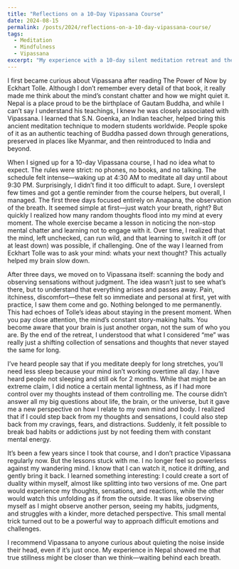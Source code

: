 ```yaml
---
title: "Reflections on a 10-Day Vipassana Course"
date: 2024-08-15
permalink: /posts/2024/reflections-on-a-10-day-vipassana-course/
tags:
  - Meditation
  - Mindfulness
  - Vipassana
excerpt: "My experience with a 10-day silent meditation retreat and the lessons it taught me about the mind."
---
```


I first became curious about Vipassana after reading The Power of Now by Eckhart Tolle. Although I don’t remember every detail of that book, it really made me think about the mind’s constant chatter and how we might quiet it. Nepal is a place proud to be the birthplace of Gautam Buddha, and while I can’t say I understand his teachings, I knew he was closely associated with Vipassana. I learned that S.N. Goenka, an Indian teacher, helped bring this ancient meditation technique to modern students worldwide. People spoke of it as an authentic teaching of Buddha passed down through generations, preserved in places like Myanmar, and then reintroduced to India and beyond.

When I signed up for a 10-day Vipassana course, I had no idea what to expect. The rules were strict: no phones, no books, and no talking. The schedule felt intense—waking up at 4:30 AM to meditate all day until about 9:30 PM. Surprisingly, I didn’t find it too difficult to adapt. Sure, I overslept few times and got a gentle reminder from the course helpers, but overall, I managed. The first three days focused entirely on Anapana, the observation of the breath. It seemed simple at first—just watch your breath, right? But quickly I realized how many random thoughts flood into my mind at every moment. The whole exercise became a lesson in noticing the non-stop mental chatter and learning not to engage with it. Over time, I realized that the mind, left unchecked, can run wild, and that learning to switch it off (or at least down) was possible, if challenging. One of the way I learned from Eckhart Tolle was to ask your mind: whats your next thought? This actually helped my brain slow down.

After three days, we moved on to Vipassana itself: scanning the body and observing sensations without judgment. The idea wasn’t just to see what’s there, but to understand that everything arises and passes away. Pain, itchiness, discomfort—these felt so immediate and personal at first, yet with practice, I saw them come and go. Nothing belonged to me permanently. This had echoes of Tolle’s ideas about staying in the present moment. When you pay close attention, the mind’s constant story-making halts. You become aware that your brain is just another organ, not the sum of who you are. By the end of the retreat, I understood that what I considered “me” was really just a shifting collection of sensations and thoughts that never stayed the same for long.

I’ve heard people say that if you meditate deeply for long stretches, you’ll need less sleep because your mind isn’t working overtime all day. I have heard people not sleeping and still ok for 2 months. While that might be an extreme claim, I did notice a certain mental lightness, as if I had more control over my thoughts instead of them controlling me. The course didn’t answer all my big questions about life, the brain, or the universe, but it gave me a new perspective on how I relate to my own mind and body. I realized that if I could step back from my thoughts and sensations, I could also step back from my cravings, fears, and distractions. Suddenly, it felt possible to break bad habits or addictions just by not feeding them with constant mental energy.

It’s been a few years since I took that course, and I don’t practice Vipassana regularly now. But the lessons stuck with me. I no longer feel so powerless against my wandering mind. I know that I can watch it, notice it drifting, and gently bring it back. I learned something interesting: I could create a sort of duality within myself, almost like splitting into two versions of me. One part would experience my thoughts, sensations, and reactions, while the other would watch this unfolding as if from the outside. It was like observing myself as I might observe another person, seeing my habits, judgments, and struggles with a kinder, more detached perspective. This small mental trick turned out to be a powerful way to approach difficult emotions and challenges.

I recommend Vipassana to anyone curious about quieting the noise inside their head, even if it’s just once. My experience in Nepal showed me that true stillness might be closer than we think—waiting behind each breath.